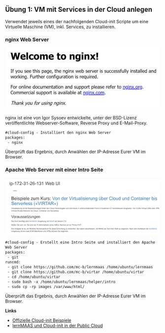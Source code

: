 Übung 1: VM mit Services in der Cloud anlegen
---------------------------------------------

Verwendet jeweils eines der nachfolgenden Cloud-init Scripte um eine Virtuelle Maschine (VM), inkl. Services, zu installieren.

### nginx Web Server

![](x_gitressourcen/images/nginx.png)

nginx ist eine von Igor Sysoev entwickelte, unter der BSD-Lizenz veröffentlichte Webserver-Software, Reverse Proxy und E-Mail-Proxy.

    #cloud-config - Installiert den nginx Web Server
    packages:
     - nginx
     
Überprüft das Ergebnis, durch Anwählen der IP-Adresse Eurer VM im Browser.

### Apache Web Server mit einer Intro Seite

![](x_gitressourcen/images/intro.png)


    #cloud-config - Erstellt eine Intro Seite und installiert den Apache Web Server
    packages:
     - git
    runcmd:
     - git clone https://github.com/mc-b/lernmaas /home/ubuntu/lernmaas
     - git clone https://github.com/mc-b/virtar /home/ubuntu/virtar
     - cd /home/ubuntu/virtar
     - sudo bash -x /home/ubuntu/lernmaas/helper/intro
     - sudo cp -rp images /var/www/html/ 

Überprüft das Ergebnis, durch Anwählen der IP-Adresse Eurer VM im Browser.

**Links**

* [Offizielle Cloud-init Beispiele](https://cloudinit.readthedocs.io/en/latest/topics/examples.html)
* [lernMAAS und Cloud-init in der Public Cloud](https://github.com/mc-b/lernmaas/tree/master/doc/Cloud)
